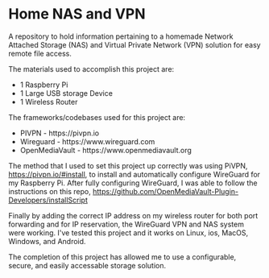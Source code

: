 # Home NAS and VPN
A repository to hold information pertaining to a homemade Network Attached Storage (NAS) and Virtual Private Network (VPN) solution for easy remote file access.

The materials used to accomplish this project are:
<ul>
  <li>1 Raspberry Pi</li>
  <li>1 Large USB storage Device</li>
  <li>1 Wireless Router</li>
</ul>

The frameworks/codebases used for this project are:
<ul>
  <li>PIVPN - https://pivpn.io</li>
  <li>Wireguard - https://www.wireguard.com</li>
  <li>OpenMediaVault - https://www.openmediavault.org</li>
</ul>

The method that I used to set this project up correctly was using PiVPN, https://pivpn.io/#install, to install and automatically configure WireGuard for my Raspberry Pi.
After fully configuring WireGuard, I was able to follow the instructions on this repo, https://github.com/OpenMediaVault-Plugin-Developers/installScript

Finally by adding the correct IP address on my wireless router for both port forwarding and for IP reservation, the WireGuard VPN and NAS system were working.
I've tested this project and it works on Linux, ios, MacOS, Windows, and Android.

The completion of this project has allowed me to use a configurable, secure, and easily accessable storage solution.
